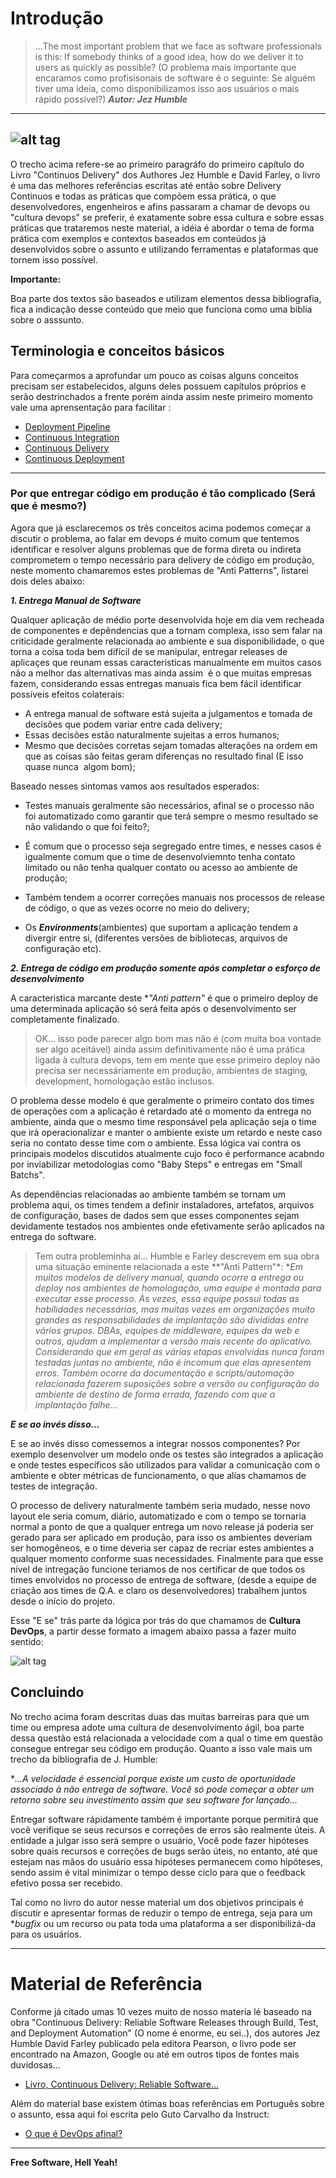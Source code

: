 # Introdução

> ...The most important problem that we face as software professionals is this: If somebody thinks of a good idea, how do we deliver it to users as quickly as possible? (O problema mais importante que encaramos como profisisonais de software é o seguinte: Se alguém tiver uma ideia, como disponibilizamos isso aos usuários o mais rápido possível?) ***Autor: Jez Humble***

---
![alt tag](https://github.com/fiapsecdevops/classroom/raw/master/content/pexels/355988.jpg)
---

O trecho acima refere-se ao primeiro paragráfo do primeiro capítulo do Livro "Continuos Delivery" dos Authores Jez Humble e David Farley, o livro é uma das melhores referências escritas até então sobre Delivery Continuos e todas as práticas que compõem essa prática, o que desenvolvedores, engenheiros e afins passaram a chamar de devops ou "cultura devops" se preferir, é exatamente sobre essa cultura e sobre essas práticas que trataremos neste material, a idéia é abordar o tema de forma prática com exemplos e contextos baseados em conteúdos já desenvolvidos sobre o assunto e utilizando ferramentas e plataformas que tornem isso possível.

**Importante:**

Boa parte dos textos são baseados e utilizam elementos dessa bibliografia, fica a indicação desse conteúdo que meio que funciona como uma biblia sobre o asssunto.

## Terminologia e conceitos básicos

Para começarmos a aprofundar um pouco as coisas alguns conceitos precisam ser estabelecidos, alguns deles possuem capítulos próprios e serão destrinchados a frente porém ainda assim neste primeiro momento vale uma aprensentação para facilitar :

* [Deployment Pipeline](https://github.com/fiapsecdevops/classroom/blob/master/content/1conceitos/1.1pipeline.md)
* [Continuous Integration](https://github.com/fiapsecdevops/classroom/blob/master/content/1conceitos/1.2continuousIntegration.md)
* [Continuous Delivery](https://github.com/fiapsecdevops/classroom/blob/master/content/1conceitos/1.3continuousDelivery.md)
* [Continuous Deployment](https://github.com/fiapsecdevops/classroom/blob/master/content/1conceitos/1.4continuousDeployment.md)

---

### Por que entregar código em produção é tão complicado (Será que é mesmo?)

Agora que já esclarecemos os três conceitos acima podemos começar a discutir o problema, ao falar em devops é muito comum que tentemos identificar e resolver alguns problemas que de forma direta ou indireta comprometem o tempo necessário para delivery de código em produção, neste momento chamaremos estes problemas de "Anti Patterns", listarei dois deles abaixo:

***1. Entrega Manual de Software***

Qualquer aplicação de médio porte desenvolvida hoje em dia vem recheada de componentes e depêndencias que a tornam complexa, isso sem falar na criticidade geralmente relacionada ao ambiente e sua disponibilidade, o que torna a coisa toda bem difícil de se manipular, entregar releases de aplicaçes que reunam essas caracteristicas manualmente em muitos casos não a melhor das alternativas mas ainda assim  é o que muitas empresas fazem, considerando essas entregas manuais fica bem fácil identificar possíveis efeitos colaterais:

* A entrega manual de software está sujeita a julgamentos e tomada de decisões que podem variar entre cada delivery;
* Essas decisões estão naturalmente sujeitas a erros humanos;
* Mesmo que decisões corretas sejam tomadas alterações na ordem em que as coisas são feitas geram diferenças no resultado final (E isso quase nunca  algom bom);

Baseado nesses sintomas vamos aos resultados esperados:

* Testes manuais geralmente são necessários, afinal se o processo não foi automatizado como garantir que terá sempre o mesmo resultado se não validando o que foi feito?;

* É comum que o processo seja segregado entre times, e  nesses casos é igualmente comum que o time de desenvolviemnto tenha contato limitado ou não tenha qualquer contato ou acesso ao ambiente de produção;

* Também tendem a ocorrer correções manuais nos processos de release de código, o que as vezes ocorre no meio do delivery;

* Os ***Environments***(ambientes) que suportam a aplicação tendem a divergir entre si, (diferentes versões de bibliotecas, arquivos de configuração etc).

***2. Entrega de código em produção somente após completar o esforço de desenvolvimento***

A caracteristica marcante deste **"Anti pattern"* é que o primeiro deploy de uma determinada aplicação só será feita após o desenvolvimento ser completamente finalizado.

> OK... isso pode parecer algo bom mas não é (com muita boa vontade ser algo aceitável) ainda assim definitivamente não é uma prática ligada à cultura devops, tem em mente que esse primeiro deploy não precisa ser necessáriamente em produção, ambientes de staging, development, homologação estão inclusos.

O problema desse modelo é que geralmente o primeiro contato dos times de operações com a aplicação é retardado até o momento da entrega no ambiente, ainda que o mesmo time responsável pela aplicação seja o time que irá operacionalizar e manter o ambiente existe um retardo e neste caso seria no contato desse time com o ambiente. Essa lógica vai contra os principais modelos discutidos atualmente cujo foco é performance acabndo por inviabilizar metodologias como "Baby Steps" e entregas em "Small Batchs".

As dependências relacionadas ao ambiente também se tornam um problema aqui, os times tendem a definir instaladores, artefatos, arquivos de configuração, bases de dados sem que esses componentes sejam devidamente testados nos ambientes onde efetivamente serão aplicados na entrega do software.

> Tem outra probleminha ai... Humble e Farley descrevem em sua obra uma situação eminente relacionada a este **"Anti Pattern"*:
> **Em muitos modelos de delivery manual, quando ocorre a entrega ou deploy nos ambientes de homologação, uma equipe é montada para executar esse processo. Às vezes, essa equipe possui todas as habilidades necessárias, mas muitas vezes em organizações muito grandes as responsabilidades de implantação são divididas entre vários grupos. DBAs, equipes de middleware, equipes da web e outros, ajudam a implementar a versão mais recente do aplicativo. Considerando que em geral as várias etapas envolvidas nunca foram testadas juntas no ambiente, não é incomum que elas apresentem erros. Também ocorre da documentação e scripts/automação relacionada fazerem suposições sobre a versão ou configuração do ambiente de destino de forma errada, fazendo com que a implantação falhe...*

***E se ao invés disso...***

E se ao invés disso comessemos a integrar nossos componentes? Por exemplo desenvolver um modelo onde os testes são integrados a aplicação e onde testes específicos são utilizados para validar a comunicação com o ambiente e obter métricas de funcionamento, o que alías chamamos de testes de integração.

O processo de delivery naturalmente também seria mudado, nesse novo layout ele seria comum, diário, automatizado e com o tempo se tornaria normal a ponto de que a qualquer entrega um novo release já poderia ser gerado para ser aplicado em produção, para isso os ambientes deveriam ser homogêneos, e o time deveria ser capaz de recriar estes ambientes a qualquer momento conforme suas necessidades. Finalmente para que esse nível de intregação funcione teriamos de nos certificar de que todos os times envolvidos no processo de entrega de software, (desde a equipe de criação aos  times de Q.A. e claro os desenvolvedores) trabalhem juntos desde o início do projeto.

 Esse "E se" trás parte da lógica por trás do que chamamos de **Cultura DevOps**, a partir desse formato a imagem abaixo passa a fazer muito sentido:

![alt tag](https://github.com/fiapsecdevops/classroom/raw/master/content/images/1.2devopsProcess.png)

## Concluindo

No trecho acima foram descritas duas das muitas barreiras para que um time ou empresa adote uma cultura de desenvolvimento ágil, boa parte dessa questão está relacionada a velocidade com a qual o time em questão consegue entregar seu código em produção. Quanto a isso vale mais um trecho da bibliografia de J. Humble:

**...A velocidade é essencial porque existe um custo de oportunidade associado à não entrega de software. Você só pode começar a obter um retorno sobre seu investimento assim que seu software for lançado...*

Entregar software rápidamente também é importante porque permitirá que você verifique se seus recursos e correções de erros são realmente úteis. A entidade a julgar isso será sempre o usuário, Você pode fazer hipóteses sobre quais recursos e correções de bugs serão úteis, no entanto, até que estejam nas mãos do usuário essa hipóteses permanecem como hipóteses, sendo assim é vital minimizar o tempo desse ciclo para que o feedback efetivo possa ser recebido.

Tal como no livro do autor nesse material um dos objetivos principais é discutir e apresentar formas de reduzir o tempo de entrega, seja para um **bugfix* ou um recurso ou pata toda uma plataforma a ser disponibilizá-da para os usuários.

---

# Material de Referência

Conforme já citado umas 10 vezes muito de nosso materia lé baseado na obra "Continuous Delivery: Reliable Software Releases through Build, Test, and Deployment Automation" (O nome é enorme, eu sei..), dos autores Jez Humble
David Farley publicado pela editora Pearson, o livro pode ser encontrado na Amazon, Google ou até em outros tipos de fontes mais duvidosas...

* [Livro, Continuous Delivery: Reliable Software...](https://www.pearson.com/us/higher-education/program/Humble-Continuous-Delivery-Reliable-Software-Releases-through-Build-Test-and-Deployment-Automation/PGM249879.html)

Além do material base existem ótimas boas referências em Português sobre o assunto, essa aqui foi escrita pelo Guto Carvalho da Instruct:

* [O que é DevOps afinal?](http://gutocarvalho.net/octopress/2013/03/16/o-que-e-um-devops-afinal/)

---

**Free Software, Hell Yeah!**
